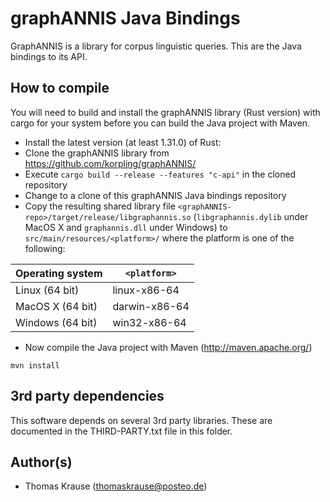 graphANNIS Java Bindings
========================

GraphANNIS is a library for corpus linguistic queries.
This are the Java bindings to its API.

How to compile
---------------

You will need to build and install the graphANNIS library (Rust version) with cargo for your system before you can build the Java project with Maven.

- Install the latest version (at least 1.31.0) of Rust:
- Clone the graphANNIS library  from https://github.com/korpling/graphANNIS/
- Execute `cargo build --release --features "c-api"` in the cloned repository
- Change to a clone of this graphANNIS Java bindings repository
- Copy the resulting  shared library file `<graphANNIS-repo>/target/release/libgraphannis.so` (`libgraphannis.dylib` under MacOS X and `graphannis.dll` under Windows) to `src/main/resources/<platform>/` where the platform is one of the following:

| Operating system       | `<platform>`  |
|------------------------|---------------|
| Linux (64 bit)         | linux-x86-64  |
| MacOS X (64 bit)       | darwin-x86-64 |
| Windows (64 bit)       | win32-x86-64  |

- Now compile the Java project with Maven (http://maven.apache.org/)
```
mvn install
```


3rd party dependencies
----------------------

This software depends on several 3rd party libraries. These are documented in the THIRD-PARTY.txt file in this folder.

Author(s)
---------

* Thomas Krause (thomaskrause@posteo.de)
